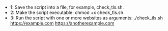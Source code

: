 - 1:  Save the script into a file, for example, check_tls.sh.
- 2:  Make the script executable: chmod +x check_tls.sh
- 3:  Run the script with one or more websites as arguments: ./check_tls.sh https://example.com https://anotherexample.com
